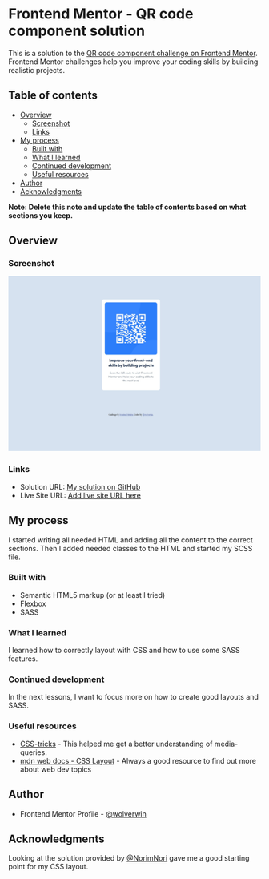 # Frontend Mentor - QR code component solution

This is a solution to the [QR code component challenge on Frontend Mentor](https://www.frontendmentor.io/challenges/qr-code-component-iux_sIO_H). Frontend Mentor challenges help you improve your coding skills by building realistic projects. 

## Table of contents

- [Overview](#overview)
  - [Screenshot](#screenshot)
  - [Links](#links)
- [My process](#my-process)
  - [Built with](#built-with)
  - [What I learned](#what-i-learned)
  - [Continued development](#continued-development)
  - [Useful resources](#useful-resources)
- [Author](#author)
- [Acknowledgments](#acknowledgments)

**Note: Delete this note and update the table of contents based on what sections you keep.**

## Overview

### Screenshot

![](./screenshots/screenshot-qr-code.jpg)

### Links

- Solution URL: [My solution on GitHub](https://github.com/wolverwin/qr-code-component-main)
- Live Site URL: [Add live site URL here](https://your-live-site-url.com)

## My process

I started writing all needed HTML and adding all the content to the correct sections. Then I added needed classes to the HTML and started my SCSS file.

### Built with

- Semantic HTML5 markup (or at least I tried)
- Flexbox
- SASS

### What I learned

I learned how to correctly layout with CSS and how to use some SASS features.

### Continued development

In the next lessons, I want to focus more on how to create good layouts and SASS.

### Useful resources

- [CSS-tricks](https://css-tricks.com/a-complete-guide-to-css-media-queries/) - This helped me get a better understanding of media-queries.
- [mdn web docs - CSS Layout](https://developer.mozilla.org/en-US/docs/Learn_web_development/Core/CSS_layout) - Always a good resource to find out more about web dev topics

## Author

- Frontend Mentor Profile - [@wolverwin](https://www.frontendmentor.io/profile/wolverwin)

## Acknowledgments

Looking at the solution provided by [@NorimNori](https://www.frontendmentor.io/solutions/responsive-qr-code-component-with-flexbox-and-css-grid-w_du-Y3I3a) gave me a good starting point for my CSS layout.